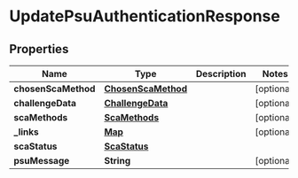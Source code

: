 
# UpdatePsuAuthenticationResponse

## Properties
Name | Type | Description | Notes
------------ | ------------- | ------------- | -------------
**chosenScaMethod** | [**ChosenScaMethod**](ChosenScaMethod.md) |  |  [optional]
**challengeData** | [**ChallengeData**](ChallengeData.md) |  |  [optional]
**scaMethods** | [**ScaMethods**](ScaMethods.md) |  |  [optional]
**_links** | [**Map**](Map.md) |  |  [optional]
**scaStatus** | [**ScaStatus**](ScaStatus.md) |  | 
**psuMessage** | **String** |  |  [optional]




